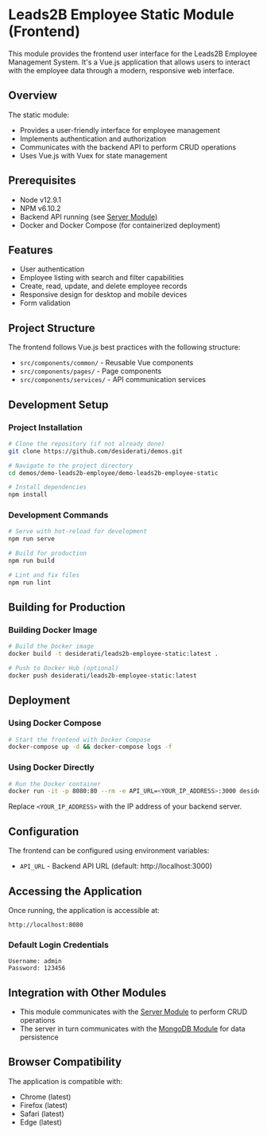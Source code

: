 # Leads2B Employee Static Module (Frontend)

This module provides the frontend user interface for the Leads2B Employee Management System. It's a Vue.js application
that allows users to interact with the employee data through a modern, responsive web interface.

## Overview

The static module:

- Provides a user-friendly interface for employee management
- Implements authentication and authorization
- Communicates with the backend API to perform CRUD operations
- Uses Vue.js with Vuex for state management

## Prerequisites

* Node v12.9.1
* NPM v6.10.2
* Backend API running (see [Server Module](../demo-leads2b-employee-server/README.md))
* Docker and Docker Compose (for containerized deployment)

## Features

- User authentication
- Employee listing with search and filter capabilities
- Create, read, update, and delete employee records
- Responsive design for desktop and mobile devices
- Form validation

## Project Structure

The frontend follows Vue.js best practices with the following structure:

- `src/components/common/` - Reusable Vue components
- `src/components/pages/` - Page components
- `src/components/services/` - API communication services

## Development Setup

### Project Installation

```bash
# Clone the repository (if not already done)
git clone https://github.com/desiderati/demos.git

# Navigate to the project directory
cd demos/demo-leads2b-employee/demo-leads2b-employee-static

# Install dependencies
npm install
```

### Development Commands

```bash
# Serve with hot-reload for development
npm run serve

# Build for production
npm run build

# Lint and fix files
npm run lint
```

## Building for Production

### Building Docker Image

```bash
# Build the Docker image
docker build -t desiderati/leads2b-employee-static:latest .

# Push to Docker Hub (optional)
docker push desiderati/leads2b-employee-static:latest
```

## Deployment

### Using Docker Compose

```bash
# Start the frontend with Docker Compose
docker-compose up -d && docker-compose logs -f
```

### Using Docker Directly

```bash
# Run the Docker container
docker run -it -p 8080:80 --rm -e API_URL=<YOUR_IP_ADDRESS>:3000 desiderati/leads2b-employee-static:latest
```

Replace `<YOUR_IP_ADDRESS>` with the IP address of your backend server.

## Configuration

The frontend can be configured using environment variables:

- `API_URL` - Backend API URL (default: http://localhost:3000)

## Accessing the Application

Once running, the application is accessible at:

```
http://localhost:8080
```

### Default Login Credentials

```
Username: admin
Password: 123456
```

## Integration with Other Modules

- This module communicates with the [Server Module](../demo-leads2b-employee-server/README.md) to perform CRUD
  operations
- The server in turn communicates with the [MongoDB Module](../demo-leads2b-employee-mongodb/README.md) for data
  persistence

## Browser Compatibility

The application is compatible with:

- Chrome (latest)
- Firefox (latest)
- Safari (latest)
- Edge (latest)
